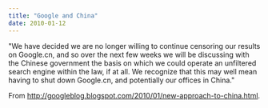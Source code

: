 ```yaml
---
title: "Google and China"
date: 2010-01-12
---
```

"We have decided we are no longer willing to continue censoring our results on Google.cn, and so over the next few weeks we will be discussing with the Chinese government the basis on which we could operate an unfiltered search engine within the law, if at all. We recognize that this may well mean having to shut down Google.cn, and potentially our offices in China."

From http://googleblog.blogspot.com/2010/01/new-approach-to-china.html.
